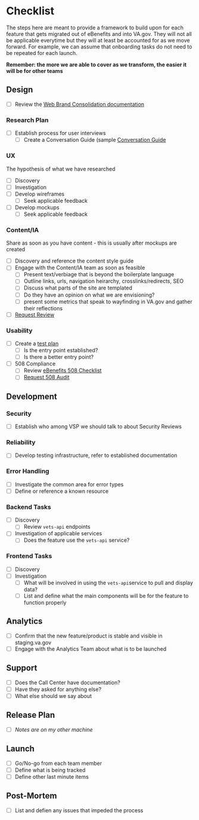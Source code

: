 # Checklist
The steps here are meant to provide a framework to build upon for each feature that gets migrated out of eBenefits and into VA.gov.  They will not all be applicable everytime but they will at least be accounted for as we move forward.  For example, we can assume that onboarding tasks do not need to be repeated for each launch.

**Remember: the more we are able to cover as we transform, the easier it will be for other teams**

## Design
- [ ] Review the [Web Brand Consolidation documentation](https://github.com/department-of-veterans-affairs/vets.gov-team/blob/master/VA.gov%20Relaunch%202018/new-vagov-strategy/The-new-VA.gov-briefing-2019-07.pdf)

### Research Plan
- [ ] Establish process for user interviews
  - [ ] Create a Conversation Guide (sample [Conversation Guide](https://github.com/department-of-veterans-affairs/vets.gov-team/blob/master/Products/Identity/Personalization/Profile/Direct%20Deposit/Discovery%20%26%20Research/Research/Usability%20testing/Conversation%20Guide.md)
### UX
The hypothesis of what we have researched
- [ ] Discovery
- [ ] Investigation
- [ ] Develop wireframes
  - [ ] Seek applicable feedback
- [ ] Develop mockups
  - [ ] Seek applicable feedback
### Content/IA  
Share as soon as you have content - this is usually after mockups are created
- [ ] Discovery and reference the content style guide
- [ ] Engage with the Content/IA team as soon as feasible  
  - [ ] Present text/verbiage that is beyond the boilerplate language   
  - [ ] Outline links, urls, navigation heirarchy, crosslinks/redirects, SEO   
  - [ ] Discuss what parts of the site are templated
  - [ ] Do they have an opinion on what we are envisioning?
  - [ ] present some metrics that speak to wayfinding in VA.gov and gather their reflections
- [ ] [Request Review](https://github.com/department-of-veterans-affairs/va.gov-vfs-teams/blob/master/Request-Reviews/request-ia-review.md)  
### Usability
- [ ] Create a [test plan](https://github.com/department-of-veterans-affairs/vets.gov-team/blob/master/Products/Identity/Personalization/Profile/Direct%20Deposit/Discovery%20&%20Research/Research/Usability%20testing/Research%20Plan.md)
  - [ ] Is the entry point established?
  - [ ] Is there a better entry point?
- [ ] 508 Compliance
  - [ ] Review [eBenefits 508 Checklist](https://github.com/department-of-veterans-affairs/va.gov-team/blob/master/teams/vsa/teams/ebenefits/508-checklist-wip.md)
  - [ ] [Request 508 Audit](https://github.com/department-of-veterans-affairs/va.gov-team/blob/master/platform/accessibility/508-request-prelaunch-review.md)

## Development
### Security
- [ ] Establish who among VSP we should talk to about Security Reviews
### Reliability
- [ ] Develop testing infrastructure, refer to established documentation
### Error Handling
- [ ] Investigate  the common area for error types
- [ ] Define or reference a known resource
### Backend Tasks
 - [ ] Discovery
   - [ ] Review `vets-api` endpoints
 - [ ] Investigation of applicable services
   - [ ] Does the feature use the `vets-api` service?
### Frontend Tasks
 - [ ] Discovery
 - [ ] Investigation
   - [ ] What will be involved in using the `vets-api`service to pull and display data?
   - [ ] List and define what the main components will be for the feature to function properly
## Analytics
- [ ] Confirm that the new feature/product is stable and visible in staging.va.gov
- [ ] Engage with the Analytics Team about what is to be launched 

## Support
- [ ] Does the Call Center have documentation?
- [ ] Have they asked for anything else?
- [ ] What else should we say about 

## Release Plan
- [ ] _Notes are on my other machine_

## Launch
- [ ] Go/No-go from each team member
- [ ] Define what is being tracked
- [ ] Define other last minute items

## Post-Mortem
- [ ] List and defien any issues that impeded the process
